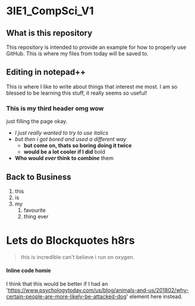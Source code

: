# 3IE1_CompSci_V1

## What is this repository
This repository is intended to provide an example for how to properly use GitHub. This is where my files from today will be saved to. 

## Editing in notepad++
This is where I like to write about things that interest me most. I am so blessed to be learning this stuff, it really seems so useful!

### This is my third header omg wow
just filling the page okay. 
* *I just really wanted to try to use italics*
* _but then i got bored and used a different way_
  * **but come on, thats so boring doing it twice**
  * __would be a lot cooler if I did__ bold
* __Who would *ever* think to *combine*__ them

## Back to Business
1. this
1. is
1. my 
   1. favourite
   1. thing ever

# Lets do Blockquotes h8rs
> this is incredible
> can't believe i run on oxygen.

#### Inline code homie
I think that this would be better if I had an '<https://www.psychologytoday.com/us/blog/animals-and-us/201802/why-certain-people-are-more-likely-be-attacked-dog>' element here instead.
